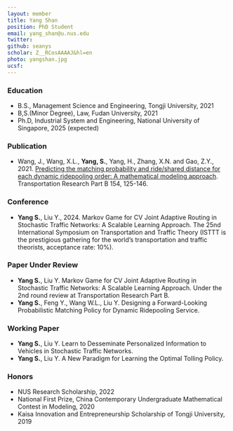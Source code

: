 ```yaml
---
layout: member
title: Yang Shan
position: PhD Student
email: yang_shan@u.nus.edu
twitter:
github: seanys
scholar: Z__RCosAAAAJ&hl=en
photo: yangshan.jpg
ucsf: 
---
```


### Education
* B.S., Management Science and Engineering, Tongji University, 2021
* B,S.(Minor Degree), Law, Fudan University, 2021
* Ph.D, Industrial System and Engineering, National University of Singapore, 2025 (expected)

### Publication
* Wang, J., Wang, X.L., **Yang, S.**, Yang, H., Zhang, X.N. and Gao, Z.Y., 2021. [Predicting the matching probability and ride/shared distance for each dynamic ridepooling order: A mathematical modeling approach](https://www.sciencedirect.com/science/article/pii/S0191261521001880). Transportation Research Part B 154, 125-146.

### Conference
* **Yang S.**, Liu Y., 2024. Markov Game for CV Joint Adaptive Routing in Stochastic Traffic Networks: A Scalable Learning Approach. The 25nd International Symposium on Transportation and Traffic Theory (ISTTT is the prestigious gathering for the world’s transportation and traffic theorists, acceptance rate: 10%).

### Paper Under Review
* **Yang S.**, Liu Y. Markov Game for CV Joint Adaptive Routing in Stochastic Traffic Networks: A Scalable Learning Approach. Under the 2nd round review at Transportation Research Part B. 
* **Yang S.**, Feng Y., Wang W.L., Liu Y. Designing a Forward-Looking Probabilistic Matching Policy for Dynamic Ridepooling Service. 

### Working Paper
* **Yang S.**, Liu Y. Learn to Desseminate Personalized Information to Vehicles in Stochastic Traffic Networks. 
* **Yang S.**, Liu Y. A New Paradigm for Learning the Optimal Tolling Policy.

### Honors
* NUS Research Scholarship, 2022
* National First Prize, China Contemporary Undergraduate Mathematical Contest in Modeling, 2020
* Kaisa Innovation and Entrepreneurship Scholarship of Tongji University, 2019

